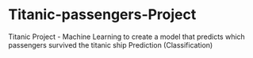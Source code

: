 # Titanic-passengers-Project
Titanic Project - Machine Learning to create a model that predicts which passengers survived the titanic ship Prediction (Classification)
